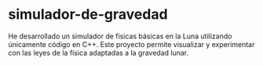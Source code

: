 # simulador-de-gravedad
He desarrollado un simulador de físicas básicas en la Luna utilizando únicamente código en C++. Este proyecto permite visualizar y experimentar con las leyes de la física adaptadas a la gravedad lunar.
